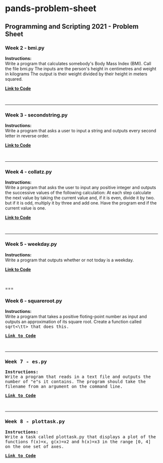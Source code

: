 # pands-problem-sheet
## Programming and Scripting 2021 - Problem Sheet

### Week 2 - bmi.py
**Instructions:**  
    Write a program that calculates somebody's Body Mass Index (BMI). Call the file bmi.py
        The inputs are the person's height in centimetres and weight in kilograms
        The output is their weight divided by their height in meters squared. 

[**Link to Code**](https://github.com/ssteffens/pands-problem-sheet/blob/main/bmi.py)

<br />

---
### Week 3 - secondstring.py
**Instructions:**  
    Write a program that asks a user to input a string and outputs every second letter in reverse order.

[**Link to Code**](/tbc/)

<br />

---
### Week 4 - collatz.py
**Instructions:**  
    Write a program that asks the user to input any positive integer and outputs the successive values of the following calculation: 
        At each step calculate the next value by taking the current value and, if it is even, divide it by two. but if it is odd, multiply it by three and add one. 
        Have the program end if the current value is one. 

[**Link to Code**](/tbc/)

<br />

---
### Week 5 - weekday.py
**Instructions:**  
    Write a program that outputs whether or not today is a weekday. 

[**Link to Code**](/tbc/)

<br />

===
### Week 6 - squareroot.py
**Instructions:**  
    Write a program that takes a positive floting-point number as input and outputs an approximation of its square root. 
    Create a function called <tt>sqrt<\tt> that does this. 

[**Link to Code**](/tbc/)

<br />

---
### Week 7 - es.py
**Instructions:**  
    Write a program that reads in a text file and outputs the number of "e"s it contains. 
    The program should take the filename from an argument on the command line. 

[**Link to Code**](/tbc/)

<br />

---
### Week 8 - plottask.py
**Instructions:**  
    Write a task called plottask.py that displays a plot of the functions f(x)=x, g(x)=x2 and h(x)=x3 in the range [0, 4] on the one set of axes. 

[**Link to Code**](/tbc/)